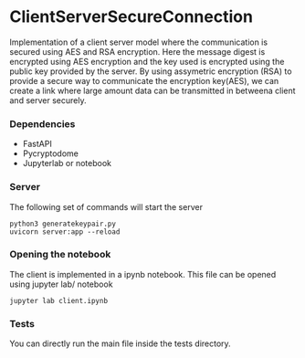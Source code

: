 # ClientServerSecureConnection
Implementation of a client server model where the communication is secured using AES and RSA encryption. Here the message digest is
encrypted using AES encryption and the key used is encrypted using the public key provided by the server. By using assymetric encryption
(RSA) to provide a secure way to communicate the encryption key(AES), we can create a link where large amount data can be transmitted
in betweena client and server securely.

### Dependencies
- FastAPI
- Pycryptodome
- Jupyterlab or notebook

### Server
The following set of commands will start the server

``` 
python3 generatekeypair.py
uvicorn server:app --reload 
```

### Opening the notebook
<p> The client is implemented in a ipynb notebook. This file can be opened using jupyter lab/ notebook</p>

``` 
jupyter lab client.ipynb 
```
### Tests
You can directly run the main file inside the tests directory. 
